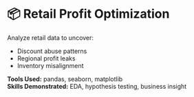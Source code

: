 # 📦 Retail Profit Optimization

Analyze retail data to uncover:
- Discount abuse patterns
- Regional profit leaks
- Inventory misalignment

**Tools Used:** pandas, seaborn, matplotlib  
**Skills Demonstrated:** EDA, hypothesis testing, business insight